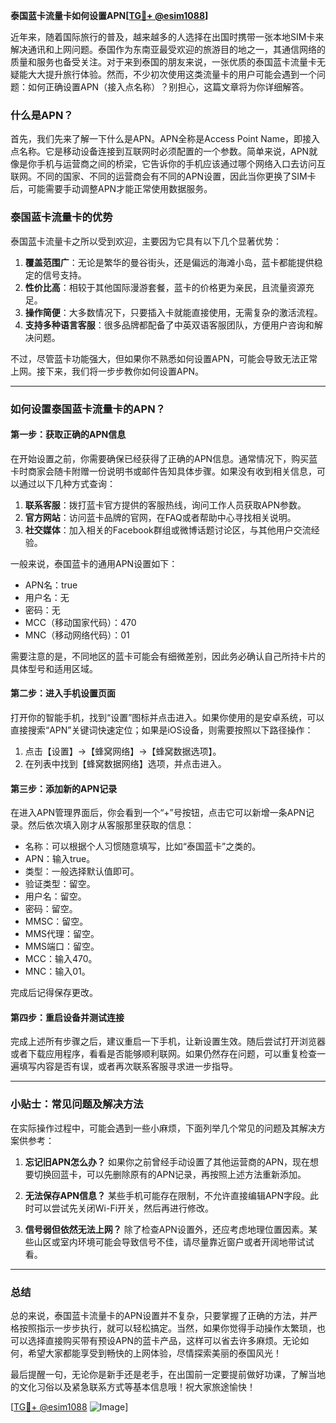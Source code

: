 **泰国蓝卡流量卡如何设置APN[[TG💪+ @esim1088](https://t.me/s/esim1088)]**

近年来，随着国际旅行的普及，越来越多的人选择在出国时携带一张本地SIM卡来解决通讯和上网问题。泰国作为东南亚最受欢迎的旅游目的地之一，其通信网络的质量和服务也备受关注。对于来到泰国的朋友来说，一张优质的泰国蓝卡流量卡无疑能大大提升旅行体验。然而，不少初次使用这类流量卡的用户可能会遇到一个问题：如何正确设置APN（接入点名称）？别担心，这篇文章将为你详细解答。

### 什么是APN？

首先，我们先来了解一下什么是APN。APN全称是Access Point Name，即接入点名称。它是移动设备连接到互联网时必须配置的一个参数。简单来说，APN就像是你手机与运营商之间的桥梁，它告诉你的手机应该通过哪个网络入口去访问互联网。不同的国家、不同的运营商会有不同的APN设置，因此当你更换了SIM卡后，可能需要手动调整APN才能正常使用数据服务。

### 泰国蓝卡流量卡的优势

泰国蓝卡流量卡之所以受到欢迎，主要因为它具有以下几个显著优势：

1. **覆盖范围广**：无论是繁华的曼谷街头，还是偏远的海滩小岛，蓝卡都能提供稳定的信号支持。
2. **性价比高**：相较于其他国际漫游套餐，蓝卡的价格更为亲民，且流量资源充足。
3. **操作简便**：大多数情况下，只要插入卡就能直接使用，无需复杂的激活流程。
4. **支持多种语言客服**：很多品牌都配备了中英双语客服团队，方便用户咨询和解决问题。

不过，尽管蓝卡功能强大，但如果你不熟悉如何设置APN，可能会导致无法正常上网。接下来，我们将一步步教你如何设置APN。

---

### 如何设置泰国蓝卡流量卡的APN？

#### 第一步：获取正确的APN信息

在开始设置之前，你需要确保已经获得了正确的APN信息。通常情况下，购买蓝卡时商家会随卡附赠一份说明书或邮件告知具体步骤。如果没有收到相关信息，可以通过以下几种方式查询：

1. **联系客服**：拨打蓝卡官方提供的客服热线，询问工作人员获取APN参数。
2. **官方网站**：访问蓝卡品牌的官网，在FAQ或者帮助中心寻找相关说明。
3. **社交媒体**：加入相关的Facebook群组或微博话题讨论区，与其他用户交流经验。

一般来说，泰国蓝卡的通用APN设置如下：
- APN名：true
- 用户名：无
- 密码：无
- MCC（移动国家代码）：470
- MNC（移动网络代码）：01

需要注意的是，不同地区的蓝卡可能会有细微差别，因此务必确认自己所持卡片的具体型号和适用区域。

#### 第二步：进入手机设置页面

打开你的智能手机，找到“设置”图标并点击进入。如果你使用的是安卓系统，可以直接搜索“APN”关键词快速定位；如果是iOS设备，则需要按照以下路径操作：

1. 点击【设置】→【蜂窝网络】→【蜂窝数据选项】。
2. 在列表中找到【蜂窝数据网络】选项，并点击进入。

#### 第三步：添加新的APN记录

在进入APN管理界面后，你会看到一个“+”号按钮，点击它可以新增一条APN记录。然后依次填入刚才从客服那里获取的信息：

- 名称：可以根据个人习惯随意填写，比如“泰国蓝卡”之类的。
- APN：输入true。
- 类型：一般选择默认值即可。
- 验证类型：留空。
- 用户名：留空。
- 密码：留空。
- MMSC：留空。
- MMS代理：留空。
- MMS端口：留空。
- MCC：输入470。
- MNC：输入01。

完成后记得保存更改。

#### 第四步：重启设备并测试连接

完成上述所有步骤之后，建议重启一下手机，让新设置生效。随后尝试打开浏览器或者下载应用程序，看看是否能够顺利联网。如果仍然存在问题，可以重复检查一遍填写内容是否有误，或者再次联系客服寻求进一步指导。

---

### 小贴士：常见问题及解决方法

在实际操作过程中，可能会遇到一些小麻烦，下面列举几个常见的问题及其解决方案供参考：

1. **忘记旧APN怎么办？**
   如果你之前曾经手动设置了其他运营商的APN，现在想要切换回蓝卡，可以先删除原有的APN记录，再按照上述方法重新添加。

2. **无法保存APN信息？**
   某些手机可能存在限制，不允许直接编辑APN字段。此时可以尝试先关闭Wi-Fi开关，然后再进行修改。

3. **信号弱但依然无法上网？**
   除了检查APN设置外，还应考虑地理位置因素。某些山区或室内环境可能会导致信号不佳，请尽量靠近窗户或者开阔地带试试看。

---

### 总结

总的来说，泰国蓝卡流量卡的APN设置并不复杂，只要掌握了正确的方法，并严格按照指示一步步执行，就可以轻松搞定。当然，如果你觉得手动操作太繁琐，也可以选择直接购买带有预设APN的蓝卡产品，这样可以省去许多麻烦。无论如何，希望大家都能享受到畅快的上网体验，尽情探索美丽的泰国风光！

最后提醒一句，无论你是新手还是老手，在出国前一定要提前做好功课，了解当地的文化习俗以及紧急联系方式等基本信息哦！祝大家旅途愉快！

[[TG💪+ @esim1088](https://t.me/s/esim1088) ![Image](https://i.postimg.cc/4NQfJmqS/Snipaste-2025-05-13-00-14-12.png)]